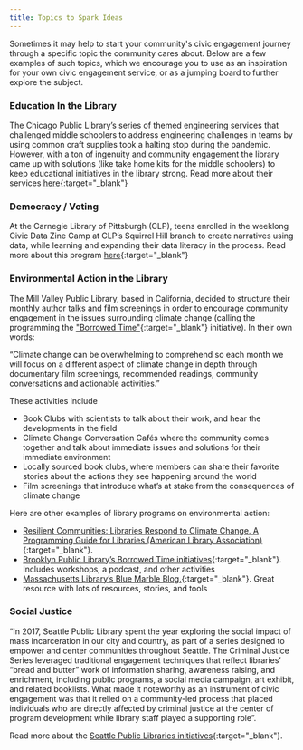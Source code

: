 ```yaml
---
title: Topics to Spark Ideas
---
```


Sometimes it may help to start your community's civic engagement journey through a specific topic the community cares about. 
Below are a few examples of such topics, which we encourage you to use as an inspiration for your own civic engagement service, or as a jumping board 
to further explore the subject. 


### Education In the Library

The Chicago Public Library’s series of themed engineering services that challenged middle schoolers to address engineering challenges in teams 
by using common craft supplies took a halting stop during the pandemic. However, with a ton of ingenuity and community engagement the library came up 
with solutions (like take home kits for the middle schoolers) to keep educational initiatives in the library strong. Read more about their services 
[here](https://www.urbanlibraries.org/blog/rethinking-chicagos-stem-programming-in-the-age-of-covid-19){:target="_blank"}

### Democracy / Voting 

At the Carnegie Library of Pittsburgh (CLP), teens enrolled in the weeklong Civic Data Zine Camp at CLP’s Squirrel Hill branch to create narratives 
using data, while learning and expanding their data literacy in the process. Read more about this program [here](https://americanlibrariesmagazine.org/2018/03/01/civic-engagement-teens-data-literacy/){:target="_blank"}

### Environmental Action in the Library

The Mill Valley Public Library, based in California, decided to structure their monthly author talks and film screenings in order to encourage community 
engagement in the issues surrounding climate change (calling the programming the ["Borrowed Time"](https://borrowed-time.org/mill-valley-public-library/){:target="_blank"} initiative). 
In their own words:

“Climate change can be overwhelming to comprehend so each month we will focus on a different aspect of climate change in depth through documentary film 
screenings, recommended readings, community conversations and actionable activities.”

These activities include 
* Book Clubs with scientists to talk about their work, and hear the developments in the field
* Climate Change Conversation Cafés where the community comes together and talk about immediate issues and solutions for their immediate environment
* Locally sourced book clubs, where members can share their favorite stories about the actions they see happening around the world
* Film screenings that introduce what’s at stake from the consequences of climate change

Here are other examples of library programs on environmental action:

* [Resilient Communities: Libraries Respond to Climate Change. A Programming Guide for Libraries (American Library Association)](https://www.ala.org/tools/sites/ala.org.tools/files/content/ResComm_ProgGuide%20FINAL100820.pdf){:target="_blank"}. 
* [Brooklyn Public Library’s Borrowed Time initiatives](https://borrowed-time.org/brooklyn-public-library/){:target="_blank"}. Includes workshops, a podcast, and other activities 
* [Massachusetts Library’s Blue Marble Blog.](https://guides.masslibsystem.org/ClimatePrepWeek/BlueMarbleLibraryBlog){:target="_blank"}. Great resource with lots of resources, stories, and tools 

### Social Justice 

“In 2017, Seattle Public Library spent the year exploring the social impact of mass incarceration in our city and country,  as part of  a series designed 
to empower and center communities throughout Seattle. 
The Criminal Justice Series leveraged traditional engagement techniques that reflect libraries’ “bread and butter” work of information sharing, awareness 
raising, and enrichment, including public programs, a social media campaign, art exhibit, and related booklists. What made it noteworthy as an instrument 
of civic engagement was that it relied on a community-led process that placed individuals who are directly affected by criminal justice at the center of 
program development while library staff played a supporting role”.

Read more about the [Seattle Public Libraries initiatives](http://publiclibrariesonline.org/2018/03/civic-engagement-through-community-led-programming/){:target="_blank"}.
